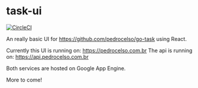 # task-ui
[![CircleCI](https://circleci.com/gh/pedrocelso/task-ui.svg?style=svg)](https://circleci.com/gh/pedrocelso/task-ui)

An really basic UI for https://github.com/pedrocelso/go-task using React.

Currently this UI is running on: https://pedrocelso.com.br
The api is running on: https://api.pedrocelso.com.br

Both services are hosted on Google App Engine.

More to come!
